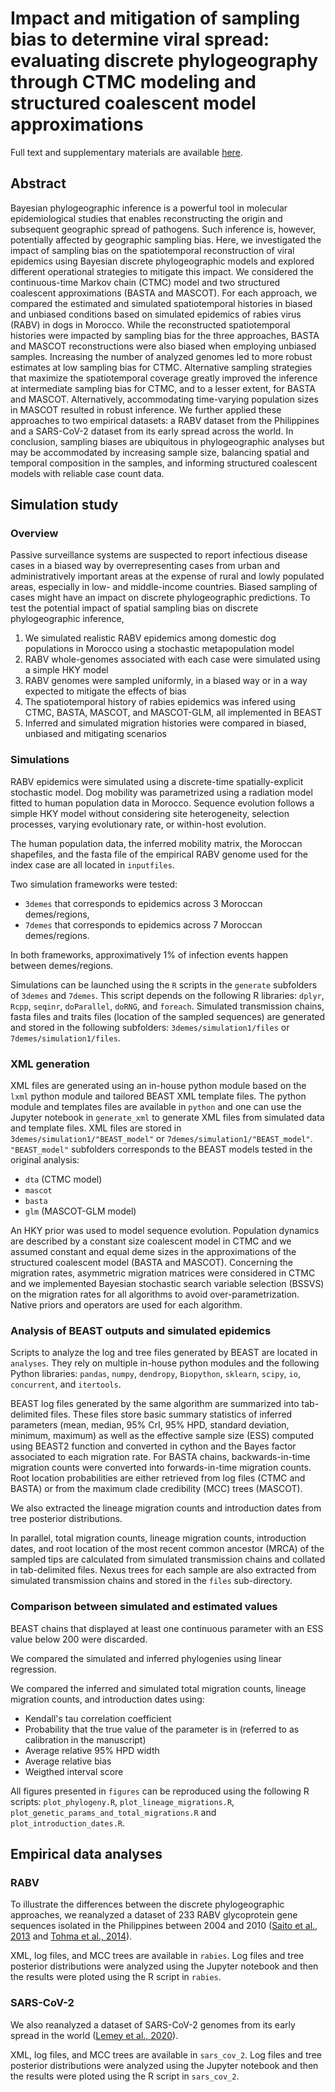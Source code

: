 # Impact and mitigation of sampling bias to determine viral spread: evaluating discrete phylogeography through CTMC modeling and structured coalescent model approximations

Full text and supplementary materials are available [here]().

## Abstract

Bayesian phylogeographic inference is a powerful tool in molecular epidemiological studies that enables reconstructing the origin and subsequent geographic spread of pathogens. Such inference is, however, potentially affected by geographic sampling bias. Here, we investigated the impact of sampling bias on the spatiotemporal reconstruction of viral epidemics using Bayesian discrete phylogeographic models and explored different operational strategies to mitigate this impact. We considered the continuous-time Markov chain (CTMC) model and two structured coalescent approximations (BASTA and MASCOT). For each approach, we compared the estimated and simulated spatiotemporal histories in biased and unbiased conditions based on simulated epidemics of rabies virus (RABV) in dogs in Morocco. While the reconstructed spatiotemporal histories were impacted by sampling bias for the three approaches, BASTA and MASCOT reconstructions were also biased when employing unbiased samples.  Increasing the number of analyzed genomes led to more robust estimates at low sampling bias for CTMC. Alternative sampling strategies that maximize the spatiotemporal coverage greatly improved the inference at intermediate sampling bias for CTMC, and to a lesser extent, for BASTA and MASCOT. Alternatively, accommodating time-varying population sizes in MASCOT resulted in robust inference. We further applied these approaches to two empirical datasets: a RABV dataset from the Philippines and a SARS-CoV-2 dataset from its early spread across the world. In conclusion, sampling biases are ubiquitous in phylogeographic analyses but may be accommodated by increasing sample size, balancing spatial and temporal composition in the samples, and informing structured coalescent models with reliable case count data.

## Simulation study
### Overview
Passive surveillance systems are suspected to report infectious disease cases in a biased way by overrepresenting cases from urban and administratively important areas at the expense of rural and lowly populated areas, especially in low- and middle-income countries. Biased sampling of cases might have an impact on discrete phylogeographic predictions. To test the potential impact of spatial sampling bias on discrete phylogeographic inference, 
1. We simulated realistic RABV epidemics among domestic dog populations in Morocco using a stochastic metapopulation model
2. RABV whole-genomes associated with each case were simulated using a simple HKY model 
3. RABV genomes were sampled uniformly, in a biased way or in a way expected to mitigate the effects of bias    
4. The spatiotemporal history of rabies epidemics was infered using CTMC, BASTA, MASCOT, and MASCOT-GLM, all implemented in BEAST
5. Inferred and simulated migration histories were compared in biased, unbiased and mitigating scenarios

### Simulations
RABV epidemics were simulated using a discrete-time spatially-explicit stochastic model. Dog mobility was parametrized using a radiation model fitted to human population data in Morocco. Sequence evolution follows a simple HKY model without considering site heterogeneity, selection processes, varying evolutionary rate, or within-host evolution.

The human population data, the inferred mobility matrix, the Moroccan shapefiles, and the fasta file of the empirical RABV genome used for the index case are all located in `inputfiles`.

Two simulation frameworks were tested: 
- `3demes` that corresponds to epidemics across 3 Moroccan demes/regions,
- `7demes` that corresponds to epidemics across 7 Moroccan demes/regions. 

In both frameworks, approximatively 1% of infection events happen between demes/regions. 

Simulations can be launched using the `R` scripts in the `generate` subfolders of `3demes` and `7demes`. This script depends on the following R libraries: `dplyr`, `Rcpp`, `seqinr`, `doParallel`, `doRNG`, and `foreach`. Simulated transmission chains, fasta files and traits files (location of the sampled sequences) are generated and stored in the following subfolders: `3demes/simulation1/files` or `7demes/simulation1/files`.

### XML generation
XML files are generated using an in-house python module based on the `lxml` python module and tailored BEAST XML template files. The python module and templates files are available in `python` and one can use the Jupyter notebook in `generate_xml` to generate XML files from simulated data and template files. XML files are stored in `3demes/simulation1/"BEAST_model"` or `7demes/simulation1/"BEAST_model"`. `"BEAST_model"` subfolders corresponds to the BEAST models tested in the original analysis:
- `dta` (CTMC model)
- `mascot` 
- `basta`
- `glm` (MASCOT-GLM model)

An HKY prior was used to model sequence evolution. Population dynamics are described by a constant size coalescent model in CTMC and we assumed constant and equal deme sizes in the approximations of the structured coalescent model (BASTA and MASCOT). Concerning the migration rates, asymmetric migration matrices were considered in CTMC and we implemented Bayesian stochastic search variable selection (BSSVS) on the migration rates for all algorithms to avoid over-parametrization. Native priors and operators are used for each algorithm. 

### Analysis of BEAST outputs and simulated epidemics
Scripts to analyze the log and tree files generated by BEAST are located in `analyses`. They rely on multiple in-house python modules and the following Python libraries: `pandas`, `numpy`, `dendropy`, `Biopython`, `sklearn`, `scipy`, `io`, `concurrent`, and `itertools`.

BEAST log files generated by the same algorithm are summarized into tab-delimited files. These files store basic summary statistics of inferred parameters (mean, median, 95% CrI, 95% HPD, standard deviation, minimum, maximum) as well as the effective sample size (ESS) computed using BEAST2 function and converted in cython and the Bayes factor associated to each migration rate. For BASTA chains, backwards-in-time migration counts were converted into forwards-in-time migration counts. Root location probabilities are either retrieved from log files (CTMC and BASTA) or from the maximum clade credibility (MCC) trees (MASCOT).  

We also extracted the lineage migration counts and introduction dates from tree posterior distributions. 

In parallel, total migration counts, lineage migration counts, introduction dates, and root location of the most recent common ancestor (MRCA) of the sampled tips are calculated from simulated transmission chains and collated in tab-delimited files. Nexus trees for each sample are also extracted from simulated transmission chains and stored in the `files` sub-directory.

### Comparison between simulated and estimated values 
BEAST chains that displayed at least one continuous parameter with an ESS value below 200 were discarded. 

We compared the simulated and inferred phylogenies using linear regression.

We compared the inferred and simulated total migration counts, lineage migration counts, and introduction dates using:
- Kendall's tau correlation coefficient
- Probability that the true value of the parameter is in (referred to as calibration in the manuscript)
- Average relative 95% HPD width
- Average relative bias
- Weigthed interval score

All figures presented in `figures` can be reproduced using the following R scripts: `plot_phylogeny.R`, `plot_lineage_migrations.R`, `plot_genetic_params_and_total_migrations.R` and `plot_introduction_dates.R`. 

## Empirical data analyses
### RABV
To illustrate the differences between the discrete phylogeographic approaches, we reanalyzed a dataset of 233 RABV glycoprotein gene sequences isolated in the Philippines between 2004 and 2010 ([Saito et al., 2013](https://doi.org/10.1371/journal.pntd.0002144) and [Tohma et al., 2014](https://doi.org/10.1016/j.meegid.2014.01.026)).

XML, log files, and MCC trees are available in `rabies`. Log files and tree posterior distributions were analyzed using the Jupyter notebook and then the results were ploted using the R script in `rabies`.

### SARS-CoV-2
We also reanalyzed a dataset of SARS-CoV-2 genomes from its early spread in the world ([Lemey et al., 2020](https://doi.org/10.1038/s41467-020-18877-9)).

XML, log files, and MCC trees are available in `sars_cov_2`. Log files and tree posterior distributions were analyzed using the Jupyter notebook and then the results were ploted using the R script in `sars_cov_2`.
